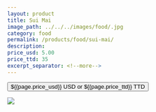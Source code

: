 ```yaml
---
layout: product
title: Sui Mai
image_path: ../../../images/food/.jpg
category: food
permalink: /products/food/sui-mai/
description: 
price_usd: 5.00
price_ttd: 35
excerpt_separator: <!--more-->
---
```


<button class="bg-blue-500 hover:bg-blue-700 text-white font-bold my-2 py-2 px-4 rounded w-full snipcart-add-item" 
data-item-id="pot-stickers" 
data-item-price="{{page.price_usd}}"
data-item-url="https://www.karenix.com/food"
data-item-description="{{ page.description }}"
data-item-image="{{page.image_path}}"
data-item-name="{{page.title}}">
${{page.price_usd}} USD or ${{page.price_ttd}} TTD
</button>

<!--more-->

<div class="flex flex-wrap">
  <div class="w-64 p-4 h-auto">
    <a data-fancybox="gallery" href="{{ page.image_path }}"><img src="{{ page.image_path }}"></a>
  </div>
  <div class="sm:flex-1">
    <p class="p-4 text-gray-700">
      <strong>
      </strong>
      <br><br>
    </p>
  </div>
</div>

